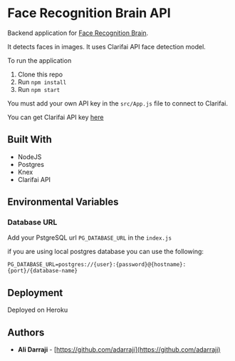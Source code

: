 # Face Recognition Brain API

Backend application for [Face Recognition Brain](https://github.com/adarraji/face-recognition-brain).

It detects faces in images. It uses Clarifai API face detection model.


To run the application

1. Clone this repo
2. Run `npm install`
3. Run `npm start`

You must add your own API key in the `src/App.js` file to connect to Clarifai.

You can get Clarifai API key [here](https://www.clarifai.com/)


## Built With

* NodeJS 
* Postgres
* Knex 
* Clarifai API


## Environmental Variables

### Database URL

Add your PstgreSQL url `PG_DATABASE_URL` in the `index.js`

if you are using local postgres database you can use the following:

`PG_DATABASE_URL=postgres://{user}:{password}@{hostname}:{port}/{database-name}`
<br/>

## Deployment
Deployed on Heroku

## Authors

- **Ali Darraji** - [https://github.com/adarraji](https://github.com/adarraji)